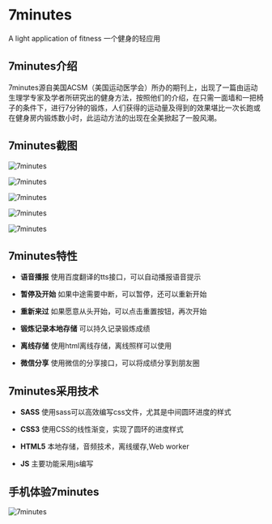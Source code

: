 7minutes
========

A light application of fitness 一个健身的轻应用

## 7minutes介绍

7minutes源自美国ACSM（美国运动医学会）所办的期刊上，出现了一篇由运动生理学专家及学者所研究出的健身方法，按照他们的介绍，在只需一面墙和一把椅子的条件下，进行7分钟的锻炼，人们获得的运动量及得到的效果堪比一次长跑或在健身房内锻炼数小时，此运动方法的出现在全美掀起了一股风潮。

## 7minutes截图
 
![7minutes](http://binggg.qiniudn.com/blog%E6%88%AA%E5%9B%BE%202014-10-03%2016.15.50.png)

![7minutes](http://binggg.qiniudn.com/blog%E6%88%AA%E5%9B%BE%202014-10-03%2016.15.56.png)

![7minutes](http://binggg.qiniudn.com/blog%E6%88%AA%E5%9B%BE%202014-10-03%2016.16.04.png)

![7minutes](http://binggg.qiniudn.com/blog%E6%88%AA%E5%9B%BE%202014-10-03%2016.18.29.png)

![7minutes](http://binggg.qiniudn.com/blog%E6%88%AA%E5%9B%BE%202014-10-03%2016.18.29.png)

## 7minutes特性

* **语音播报** 使用百度翻译的tts接口，可以自动播报语音提示
 
* **暂停及开始** 如果中途需要中断，可以暂停，还可以重新开始

* **重新来过** 如果愿意从头开始，可以点击重置按钮，再次开始

* **锻炼记录本地存储** 可以持久记录锻炼成绩

* **离线存储** 使用html离线存储，离线照样可以使用

* **微信分享** 使用微信的分享接口，可以将成绩分享到朋友圈

## 7minutes采用技术

* **SASS** 使用sass可以高效编写css文件，尤其是中间圆环进度的样式

* **CSS3** 使用CSS的线性渐变，实现了圆环的进度样式

* **HTML5** 本地存储，音频技术，离线缓存,Web worker

* **JS** 主要功能采用js编写

## 手机体验7minutes

![7minutes](http://binggg.qiniudn.com/blogQQ%E6%88%AA%E5%9B%BE20141021161739.png)
